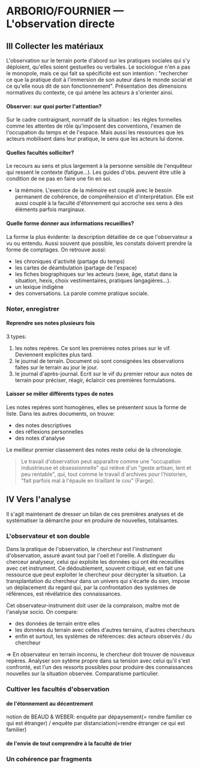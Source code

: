 # ARBORIO/FOURNIER — L'observation directe

## III Collecter les matériaux

L'observation sur le terrain porte d'abord sur les pratiques sociales qui s'y déploient, qu'elles soient gestuelles ou verbales. Le sociologue n'en a pas le monopole, mais ce qui fait sa spécificité est son intention : "rechercher ce que la pratique doit à l'immersion de son auteur dans le monde social et ce qu'elle nous dit de son fonctionnement". Présentation des dimensions normatives du contexte, ce qui amène les acteurs à s'orienter ainsi.

#### Observer: sur quoi porter l'attention?

Sur le cadre contraignant, normatif de la situation : les règles formelles comme les attentes de rôle qu'imposent des conventions, l'examen de l'occupation du temps et de l'espace. Mais aussi les ressources que les acteurs mobilisent dans leur pratique, le sens que les acteurs lui donne.

#### Quelles facultés solliciter?

Le recours au sens et plus largement à la personne sensible de l'enquêteur qui ressent le contexte \(fatigue...\). Les guides d'obs. peuvent être utile à condition de ne pas en faire une fin en soi.

* la mémoire. L'exercice de la mémoire est couplé avec le besoin permanent de cohérence, de compréhension et d'interprétation. Elle est aussi couplé à la faculté d'étonnement qui accroche ses sens à des éléments parfois marginaux.

#### Quelle forme donner aux informations recueillies?

La forme la plus évidente: la description détaillée de ce que l'observateur a vu ou entendu. Aussi souvent que possible, les constats doivent prendre la forme de comptages. On retrouve aussi:

* les chroniques d'activité \(partage du temps\)
* les cartes de déambulation \(partage de l'espace\)
* les fiches biographiques sur les acteurs \(sexe, âge, statut dans la situation, hexis, choix vestimentaires, pratiques langagières...\).
* un lexique indigène
* des conversations. La parole comme pratique sociale.

### Noter, enregistrer

#### Reprendre ses notes plusieurs fois

3 types:

1. les notes repères. Ce sont les premières notes prises sur le vif. Deviennent explicites plus tard.
2. le journal de terrain. Document où sont consignées les observations faites sur le terrain au jour le jour.
3. le journal d'après-journal. Ecrit sur le vif du premier retour aux notes de terrain pour préciser, réagir, éclaircir ces premières formulations.

#### Laisser se mêler différents types de notes

Les notes repères sont homogènes, elles se présentent sous la forme de liste. Dans les autres documents, on trouve:

* des notes descriptives
* des réflexions personnelles
* des notes d'analyse

Le meilleur premier classement des notes reste celui de la chronologie.

> Le travail d'observation peut apparaître comme une "occupation industrieuse et obsessionnelle" qui relève d'un "geste artisan, lent et peu rentable", qui, tout comme le travail d'archives pour l'historien, "fait parfois mal à l'épaule en tiraillant le cou" \(Farge\).

## IV Vers l'analyse

Il s'agit maintenant de dresser un bilan de ces premières analyses et de systématiser la démarche pour en produire de nouvelles, totalisantes.

### L'observateur et son double

Dans la pratique de l'observation, le chercheur est l'instrument d'observation, assuré avant tout par l'oeil et l'oreille. A distinguer du cherceur analyseur, celui qui exploite les données qui ont été receuillies avec cet instrument. Ce dédoublement, souvent critiqué, est en fait une ressource que peut exploiter le chercheur pour décrypter la situation. La transplantation du chercheur dans un univers qui s'écarte du sien, impose un déplacement du regard qui, par la confrontation des systèmes de références, est révélatrice des connaissances.

Cet observateur-instrument doit user de la compraison, maître mot de l'analyse socio. On compare:

* des données de terrain entre elles
* les données du terrain avec celles d'autres terrains, d'autres chercheurs
* enfin et surtout, les systèmes de références: des acteurs observés / du chercheur

=&gt; En observateur en terrain inconnu, le chercheur doit trouver de nouveaux repères. Analyser son sytème propre dans sa tension avec celui qu'il s'est confronté, est l'un des ressorts possibles pour produire des connaissances nouvelles sur la situation observée. Comparatisme particulier.

### Cultiver les facultés d'observation

#### de l'étonnement au décentrement

notion de BEAUD & WEBER:  enquête par dépaysement\(= rendre familier ce qui est étranger\) / enquête par distanciation\(=rendre étranger ce qui est familier\)

#### de l'envie de tout comprendre à la faculté de trier

### Un cohérence par fragments


